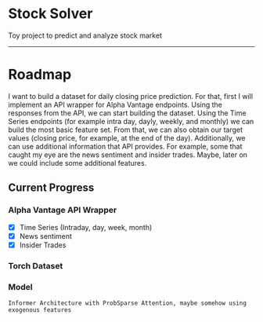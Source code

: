 # Stock Solver
Toy project to predict and analyze stock market

---

# Roadmap

I want to build a dataset for daily closing price prediction. For that, first I will implement an API wrapper for Alpha Vantage endpoints.
Using the responses from the API, we can start building the dataset. Using the Time Series endpoints
(for example intra day, dayly, weekly, and monthly) we can build the most basic feature set. From that, we can also obtain our target
values (closing price, for example, at the end of the day). Additionally, we can use additional information that API provides.
For example, some that caught my eye are the news sentiment and insider trades. Maybe, later on we could include some additional features.


## Current Progress

### Alpha Vantage API Wrapper
- [x] Time Series (Intraday, day, week, month)
- [x] News sentiment 
- [x] Insider Trades

### Torch Dataset

### Model
    Informer Architecture with ProbSparse Attention, maybe somehow using exogenous features

